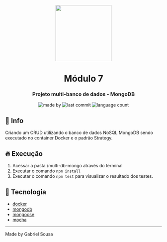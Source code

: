 <div align="center">   
   <img src="https://cdn4.iconfinder.com/data/icons/logos-and-brands/512/233_Node_Js_logo-256.png" width="180px">   
   <h1>Módulo 7</h1>
</div>

<h3 align="center">
  Projeto multi-banco de dados - MongoDB
</h3>

<p align="center">
  <img alt="made by" src="https://img.shields.io/badge/made%20by-Gabriel%20Sousa-539E43?style=flat-square">

  <img alt="last commit" src="https://img.shields.io/github/last-commit/gabrielbudke/imersao-desenvolvimento-api?color=539E43&style=flat-square">

  <img alt="language count" src="https://img.shields.io/github/languages/count/gabrielbudke/imersao-desenvolvimento-api?color=539E43&style=flat-square">
</p>

## :pushpin: Info
Criando um CRUD utilizando o banco de dados NoSQL MongoDB sendo executado no container Docker e o padrão Strategy.

## :fire: Execução
1. Acessar a pasta /multi-db-mongo através do terminal
2. Executar o comando ```npm install```
3. Executar o comando ```npm test``` para visualizar o resultado dos testes.

## :rocket: Tecnologia
- [docker](https://hub.docker.com/_/mongo)
- [mongodb](https://www.mongodb.com/home)
- [mongoose](https://mongoosejs.com/)
- [mocha](https://mochajs.org/)

---
Made by Gabriel Sousa